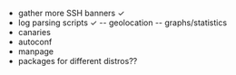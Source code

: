 - gather more SSH banners ✓
- log parsing scripts ✓
-- geolocation
-- graphs/statistics
- canaries
- autoconf
- manpage
- packages for different distros??
